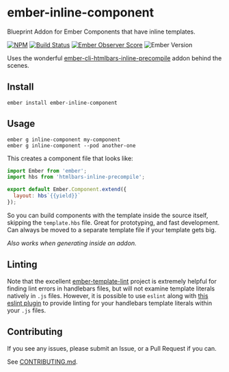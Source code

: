 # ember-inline-component

Blueprint Addon for Ember Components that have inline templates.

[![NPM][npm-badge-img]][npm-badge-link]
[![Build Status][travis-badge]][travis-badge-url]
[![Ember Observer Score][ember-observer-badge]][ember-observer-url]
![Ember Version][ember-version]

Uses the wonderful [ember-cli-htmlbars-inline-precompile] addon behind the scenes.

## Install

```shell
ember install ember-inline-component
```

## Usage

```shell
ember g inline-component my-component
ember g inline-component --pod another-one
```

This creates a component file that looks like:

```js
import Ember from 'ember';
import hbs from 'htmlbars-inline-precompile';

export default Ember.Component.extend({
  layout: hbs`{{yield}}`
});
```

So you can build components with the template inside the source itself, skipping the `template.hbs` file.
Great for prototyping, and fast development. Can always be moved to a separate template file if your template gets big.

*Also works when generating inside an addon.*

## Linting

Note that the excellent [ember-template-lint](https://github.com/rwjblue/ember-template-lint)
project is extremely helpful for finding lint errors in handlebars files, but will
not examine template literals natively in `.js` files. However, it is possible to use
`eslint` along with [this eslint plugin](https://github.com/psbanka/eslint-plugin-hbs)
to provide linting for your handlebars template literals within your `.js` files.

## Contributing

If you see any issues, please submit an Issue, or a Pull Request if you can.

See [CONTRIBUTING.md].


[ember-cli-htmlbars-inline-precompile]: https://github.com/pangratz/ember-cli-htmlbars-inline-precompile
[CONTRIBUTING.md]: CONTRIBUTING.md
[npm-badge-img]: https://badge.fury.io/js/ember-inline-component.svg
[npm-badge-link]: http://badge.fury.io/js/ember-inline-component
[travis-badge]: https://travis-ci.org/knownasilya/ember-inline-component.svg
[travis-badge-url]: https://travis-ci.org/knownasilya/ember-inline-component
[ember-observer-badge]: http://emberobserver.com/badges/ember-inline-component.svg
[ember-observer-url]: http://emberobserver.com/addons/ember-inline-component
[ember-version]: https://embadge.io/v1/badge.svg?start=1.13.0
